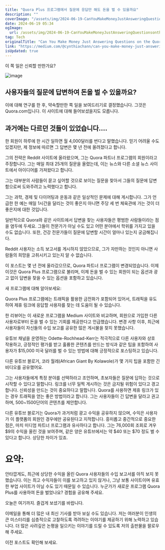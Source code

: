```yaml
---
title: "Quora Plus 프로그램에서 질문에 응답만 해도 돈을 벌 수 있을까요"
description: ""
coverImage: "/assets/img/2024-06-19-CanYouMakeMoneyJustAnsweringQuestionsontheQuoraPlusprogram_0.png"
date: 2024-06-19 05:34
ogImage:
  url: /assets/img/2024-06-19-CanYouMakeMoneyJustAnsweringQuestionsontheQuoraPlusprogram_0.png
tag: Tech
originalTitle: "Can You Make Money Just Answering Questions on the Quora Plus program?"
link: "https://medium.com/@cynthiachann/can-you-make-money-just-answering-questions-on-the-quora-plus-program-cfc59e26a0a6"
isUpdated: true
---
```


이 쪽 일은 신뢰할 만한가요?

![image](/assets/img/2024-06-19-CanYouMakeMoneyJustAnsweringQuestionsontheQuoraPlusprogram_0.png)

## 사용자들의 질문에 답변하여 돈을 벌 수 있을까요?

이에 대해 연구를 한 후, 약속할만한 쪽 일을 보여드리기로 결정했습니다. 그것은 Quora.com입니다. 이 사이트에 대해 들어보셨을지도 모릅니다.

<div class="content-ad"></div>

## 과거에는 다르던 것들이 있었습니다....

한 회원이 하루에 한 시간 일하면 월 4,000달러를 번다고 말했습니다. 믿기 어려울 수도 있겠지만, 제 정보에 따르면 그 답변은 몇 년 전에 올려졌다고 합니다.

그의 전략은 Reddit 사이트에 올라왔으며, 그는 Quora 파트너 프로그램의 회원이라고 주장합니다. 그는 매일 최대 25개의 질문을 올렸는데, 이는 뉴스와 다른 소셜 뉴스 사이트에서 아이디어를 가져왔다고 합니다.

그는 대부분의 사람들이 묻고 싶어할 것으로 보이는 질문을 찾아서 그들의 질문에 답변함으로써 도와주려고 노력했다고 합니다.

<div class="content-ad"></div>

그는 과학, 경제 및 다이어팅과 운동과 같은 일상적인 문제에 대해 게시합니다. 그가 언급한 한 예는 매일 1시간을 달리는 것이 좋은지 아니면 주당 세 번 체육관에 가는 것이 더 좋은지에 대한 것입니다.

일반적으로 Quora와 같은 사이트에서 답변을 찾는 사용자들은 평범한 사람들이라는 점을 염두에 두세요. 그들이 전문가가 아닐 수도 있고 어떤 분야에서 학위를 가지고 있을 수도 없습니다. 또한, 건강 전문가들이 질문에 답변할 시간이 얼마나 있는지 궁금해집니다.

Reddit 사용자는 소득 보고서를 게시하지 않았으므로, 그가 자만하는 것인지 아니면 사람들의 희망을 고취시키고 있는지 알 수 없습니다.

이 포스트는 몇 년 전에 올라갔으므로, Quora 파트너 프로그램이 변경되었습니다. 이제 이것은 Quora Plus 프로그램으로 불리며, 이제 돈을 벌 수 있는 회원이 되는 옵션과 광고 없이 답변을 찾을 수 있는 옵션을 포함하고 있습니다.

<div class="content-ad"></div>

새 프로그램에 대해 알아보세요:

Quora Plus 프로그램에는 트래픽을 활용한 금전화가 포함되어 있어서, 트래픽을 유도하여 제휴 링크에 응답할 사용자를 찾는 데 도움이 될 수 있습니다.

한 리뷰어는 이 새로운 프로그램을 Medium 사이트와 비교하며, 회원으로 가입한 다른 사용자로부터 돈을 벌 수 있는 기회를 제공한다고 언급했습니다. 변경 사항 이후, 최근에 사용자들이 자신들의 수입 보고를 공유한 많은 게시물을 찾지 못했습니다.

유튜브 채널을 운영하는 Odette-Rochhead-Kerr는 적극적으로 다른 사용자와 상호 작용하고, 긍정적인 평가를 받고 훌륭한 콘텐츠를 만드는 방식과 같은 팁을 포함하여 사용자가 $15,000 미국 달러를 벌 수 있는 방법에 대해 긍정적으로 포스팅하고 있습니다.

<div class="content-ad"></div>

다른 유튜브 블로거, 코라 월레(African Giant By Kolawole)가 몇 가지 팁을 포함한 긴 비디오를 공유했어요.

그는 사용자들에게 특정 분야를 선택하라고 조언하며, 초보자들은 질문에 답하는 것으로 시작할 수 있다고 말합니다. 링크를 너무 일찍 게시하는 것은 금지될 위험이 있다고 경고합니다. 신뢰성을 만드는 것이 중요하다고 말합니다. Quora를 사용하면 제휴 링크가 있는 경우 트래픽을 얻는 좋은 방법이라고 합니다. 그는 사용자들이 긴 답변을 달라고 권고하며, 500~1500단어의 콘텐츠를 제안합니다.

다른 유튜브 블로거는 Quora가 과거처럼 광고 수익을 공유하지 않으며, 수익은 사용자가 이 플랫폼의 회원인 경우에만 공유된다고 지적합니다. 흥미롭고 중간적으로 중요한 점은, 마치 미디엄 파트너 프로그램과 유사하다고 합니다. 그는 76,000회 조회로 겨우 $9의 수익을 올린 것을 보여주며, 같은 양은 유튜브에서는 약 $40 또는 $70 정도 벌 수 있다고 합니다. 상당한 차이가 있죠.

# 요약:

<div class="content-ad"></div>

안타깝게도, 최근에 상당한 수익을 올린 Quora 사용자들의 수입 보고서를 아직 보지 못했습니다. 이는 최고 수익자들이 이를 보고하고 있지 않거나, 그냥 보통 사이트이며 유효한 부업 사이트가 아닐 수도 있기 때문일 수 있습니다. 누군가가 새로운 프로그램 Quora Plus를 사용하여 돈을 벌었나요? 경험을 공유해 주세요.

오늘은 여기까지. 즐겁게 보셨기를 바랍니다.

이메일을 통해 더 많은 내 최신 기사를 받아 보실 수도 있습니다. 저는 여러분이 인생의 큰 미스터리를 심층적으로 고찰하도록 격려하는 이야기를 제공하기 위해 노력하고 있습니다. 더 많은 사려깊은 논평을 일으키는 이야기를 드릴 수 있도록 저의 출판물을 팔로우해 주세요.

이전 포스트도 확인해 보세요.
